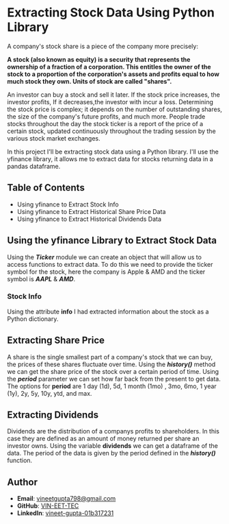 
# Extracting Stock Data Using Python Library

A company's stock share is a piece of the company more precisely:

**A stock (also known as equity) is a security that represents the ownership of a fraction of a corporation. This
entitles the owner of the stock to a proportion of the corporation's assets and profits equal to how much stock they own. Units of stock are called "shares".**

An investor can buy a stock and sell it later. If the stock price increases, the investor profits, If it decreases,the investor with incur a loss. Determining the stock price is complex; it depends on the number of outstanding shares, the size of the company's future profits, and much more. People trade stocks throughout the day the stock ticker is a report of the price of a certain stock, updated continuously throughout the trading session by the various stock market exchanges.

In this project I'll be extracting stock data using a Python library. I'll use the yfinance library, it allows me to extract data for stocks returning data in a pandas dataframe.

## Table of Contents

- Using yfinance to Extract Stock Info
- Using yfinance to Extract Historical Share Price Data
- Using yfinance to Extract Historical Dividends Data

## Using the yfinance Library to Extract Stock Data

Using the ***Ticker*** module we can create an object that will allow us to access functions to extract data. To do this we need to provide the ticker symbol for the stock, here the company is Apple & AMD and the ticker symbol is ***AAPL*** & ***AMD***.

### Stock Info

Using the attribute **info** I had extracted information about the stock as a Python dictionary.

## Extracting Share Price

A share is the single smallest part of a company's stock that we can buy, the prices of these shares fluctuate over time. Using the ***history()*** method we can get the share price of the stock over a certain period of time. Using the ***period*** parameter we can set how far back from the present to get data. The options for **period** are 1 day (1d), 5d, 1 month (1mo) , 3mo, 6mo, 1 year (1y), 2y, 5y, 10y, ytd, and max.

## Extracting Dividends

Dividends are the distribution of a companys profits to shareholders. In this case they are defined as an amount of money returned per share an investor owns. Using the variable **dividends** we can get a dataframe of the data. The period of the data is given by the period defined in the ***history()*** function.

## Author
- **Email**: vineetgupta798@gmail.com
- **GitHub**: [VIN-EET-TEC](https://https://github.com/VIN-EET-TEC)
- **LinkedIn**: [vineet-gupta-01b317231](https://www.linkedin.com/in/vineet-gupta-01b317231/)
